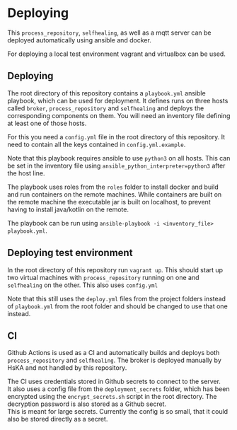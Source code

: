 # Deploying

This `process_repository`, `selfhealing`, as well as a mqtt server can be deployed automatically using ansible and
docker.

For deploying a local test environment vagrant and virtualbox can be used.

## Deploying
The root directory of this repository contains a `playbook.yml` ansible playbook, which can be used for deployment.
It defines runs on three hosts called `broker`, `process_repository` and `selfhealing` and deploys the corresponding
components on them. You will need an inventory file defining at least one of those hosts.

For this you need a `config.yml` file in the root directory of this repository. It need to contain all the keys
contained in `config.yml.example`.

Note that this playbook requires ansible to use `python3` on all hosts. This can be set in the inventory file using
`ansible_python_interpreter=python3` after the host line.

The playbook uses roles from the `roles` folder to install docker and build and run containers on the remote machines.
While containers are built on the remote machine the executable jar is built on localhost, to prevent having to install
java/kotlin on the remote.

The playbook can be run using `ansible-playbook -i <inventory_file> playbook.yml`.

## Deploying test environment
In the root directory of this repository run `vagrant up`. This should start up two virtual machines with
`process_repository` running on one and `selfhealing` on the other. This also uses `config.yml`

Note that this still uses the `deploy.yml` files from the project folders instead of `playbook.yml` from the root folder
and should be changed to use that one instead.

## CI
Github Actions is used as a CI and automatically builds and deploys both `process_repository` and `selfhealing`. The
broker is deployed manually by HsKA and not handled by this repository.

The CI uses credentials stored in Github secrets to connect to the server.  
It also uses a config file from the `deployment_secrets` folder, which has been encrypted using the `encrypt_secrets.sh`
script in the root directory. The decryption password is also stored as a Github secret.  
This is meant for large secrets. Currently the config is so small, that it could also be stored directly as a secret.